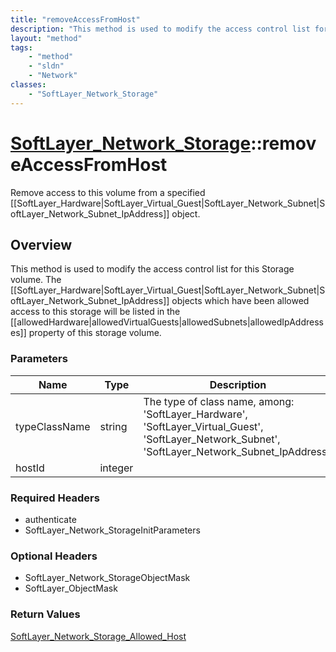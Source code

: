 ```yaml
---
title: "removeAccessFromHost"
description: "This method is used to modify the access control list for this Storage volume.  The [[SoftLayer_Hardware|SoftLayer_Virtu... "
layout: "method"
tags:
    - "method"
    - "sldn"
    - "Network"
classes:
    - "SoftLayer_Network_Storage"
---
```

# [SoftLayer_Network_Storage](/reference/services/SoftLayer_Network_Storage)::removeAccessFromHost

Remove access to this volume from a specified [[SoftLayer_Hardware|SoftLayer_Virtual_Guest|SoftLayer_Network_Subnet|SoftLayer_Network_Subnet_IpAddress]] object.


## Overview 
This method is used to modify the access control list for this Storage volume.  The [[SoftLayer_Hardware|SoftLayer_Virtual_Guest|SoftLayer_Network_Subnet|SoftLayer_Network_Subnet_IpAddress]] objects which have been allowed access to this storage will be listed in the [[allowedHardware|allowedVirtualGuests|allowedSubnets|allowedIpAddresses]] property of this storage volume. 

### Parameters 
|Name | Type | Description |
| --- | --- | --- |
|typeClassName| string| The type of class name, among: 'SoftLayer_Hardware', 'SoftLayer_Virtual_Guest', 'SoftLayer_Network_Subnet', 'SoftLayer_Network_Subnet_IpAddress'.|
|hostId| integer| |


### Required Headers
* authenticate
* SoftLayer_Network_StorageInitParameters

### Optional Headers
* SoftLayer_Network_StorageObjectMask
* SoftLayer_ObjectMask

### Return Values
<a href='/reference/datatypes/SoftLayer_Network_Storage_Allowed_Host'>SoftLayer_Network_Storage_Allowed_Host </a>

